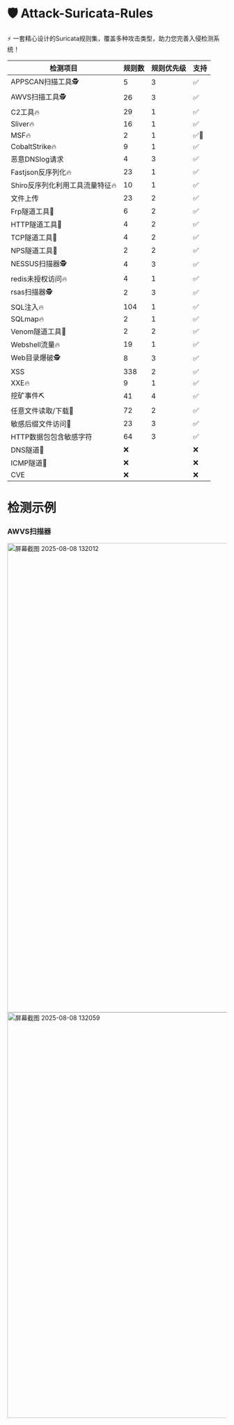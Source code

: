 🛡️ Attack-Suricata-Rules
================================

⚡ 一套精心设计的Suricata规则集，覆盖多种攻击类型，助力您完善入侵检测系统！

| 检测项目                | 规则数 | 规则优先级 | 支持  |
| ------------------- | --- | ----- | --- |
| APPSCAN扫描工具🕵️      | 5   | 3     | ✅   |
| AWVS扫描工具🕵️         | 26  | 3     | ✅   |
| C2工具🔥              | 29  | 1     | ✅   |
| Sliver🔥            | 16  | 1     | ✅   |
| MSF🔥               | 2   | 1     | ✅🚧 |
| CobaltStrike🔥      | 9   | 1     | ✅   |
| 恶意DNSlog请求          | 4   | 3     | ✅   |
| Fastjson反序列化🔥      | 23  | 1     | ✅   |
| Shiro反序列化利用工具流量特征🔥 | 10  | 1     | ✅   |
| 文件上传                | 23  | 2     | ✅   |
| Frp隧道工具📡           | 6   | 2     | ✅   |
| HTTP隧道工具📡          | 4   | 2     | ✅   |
| TCP隧道工具📡           | 4   | 2     | ✅   |
| NPS隧道工具📡           | 2   | 2     | ✅   |
| NESSUS扫描器🕵️        | 4   | 3     | ✅   |
| redis未授权访问🔥        | 4   | 1     | ✅   |
| rsas扫描器🕵️          | 2   | 3     | ✅   |
| SQL注入🔥             | 104 | 1     | ✅   |
| SQLmap🔥            | 2   | 1     | ✅   |
| Venom隧道工具📡         | 2   | 2     | ✅   |
| Webshell流量🔥        | 19  | 1     | ✅   |
| Web目录爆破🕵️          | 8   | 3     | ✅   |
| XSS                 | 338 | 2     | ✅   |
| XXE🔥               | 9   | 1     | ✅   |
| 挖矿事件⛏️              | 41  | 4     | ✅   |
| 任意文件读取/下载💾         | 72  | 2     | ✅   |
| 敏感后缀文件访问💾          | 23  | 3     | ✅   |
| HTTP数据包包含敏感字符       | 64  | 3     | ✅   |
| DNS隧道📡             | ❌   |       | ❌   |
| ICMP隧道📡            | ❌   |       | ❌   |
| CVE                 | ❌   |       | ❌   |


# 检测示例

### AWVS扫描器
<img width="1918" height="1078" alt="屏幕截图 2025-08-08 132012" src="https://github.com/user-attachments/assets/1fe67852-39ce-491e-a0bd-5aae410f0e6c" />
<img width="1717" height="932" alt="屏幕截图 2025-08-08 132059" src="https://github.com/user-attachments/assets/cbbfc769-2461-43dc-bc32-83a213be710e" />
